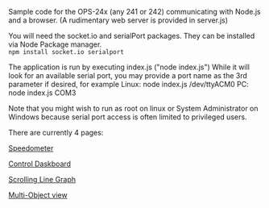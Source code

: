 Sample code for the OPS-24x (any 241 or 242) communicating with Node.js and a browser.
(A rudimentary web server is provided in server.js)

You will need the socket.io and serialPort packages.
They can be installed via Node Package manager.  
```npm install socket.io serialport```


The application is run by executing index.js ("node index.js")
While it will look for an available serial port, 
you may provide a port name as the 3rd parameter if desired, for example
Linux:  node index.js /dev/ttyACM0
PC: node index.js COM3

Note that you might wish to run as root on linux or System Administrator on Windows because serial port access is often limited to privileged users.


There are currently 4 pages:

[Speedometer](http://localhost:8080/interface)

[Control Daskboard](http://localhost:8080/control)

[Scrolling Line Graph](http://localhost:8080/graph)

[Multi-Object view](http://localhost:8080/graph2)
